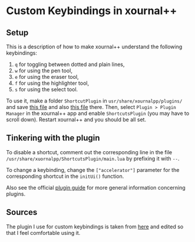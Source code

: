 # Custom Keybindings in xournal++
## Setup
This is a description of how to make xournal++
understand the following keybindings:
  1. `q` for toggling between dotted and plain lines,
  2. `w` for using the pen tool,
  3. `e` for using the eraser tool,
  4. `f` for using the highlighter tool,
  5. `s` for using the select tool.

To use it, make a folder `ShortcutPlugin` in `usr/share/xournalpp/plugins/`
and save [this file](https://raw.githubusercontent.com/raw-bacon/dotfiles/main/xournalpp/plugins/ShortcutsPlugin/main.lua) 
and also [this file](https://github.com/raw-bacon/dotfiles/blob/main/xournalpp/plugins/ShortcutsPlugin/plugin.ini) there.
Then, select
`Plugin > Plugin Manager` in the xournal++ app
and enable
`ShortcutsPlugin` (you may have to scroll down).
Restart xournal++ and you should be all set.

## Tinkering with the plugin
To disable a shortcut, comment out the corresponding line
in the file `/usr/share/xuornalpp/ShortcutsPlugin/main.lua`
by prefixing it with `--`.

To change a keybinding,
change the `["accelerator"]` parameter for the corresponding
shortcut in the `initUi()` function.

Also see the official
[plugin guide](https://xournalpp.github.io/guide/plugins/plugins/)
for more general information concerning plugins.

## Sources
The plugin I use for custom keybindings
is taken from
[here](https://github.com/xournalpp/xournalpp/issues/919#issuecomment-700247463)
and edited so that I feel comfortable using it.
